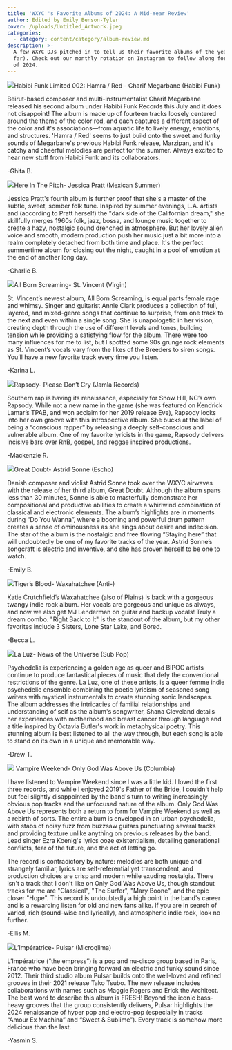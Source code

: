 ```yaml
---
title: 'WXYC''s Favorite Albums of 2024: A Mid-Year Review'
author: Edited by Emily Benson-Tyler
cover: /uploads/Untitled_Artwork.jpeg
categories:
  - category: content/category/album-review.md
description: >-
  A few WXYC DJs pitched in to tell us their favorite albums of the year (so
  far). Check out our monthly rotation on Instagram to follow along for the rest
  of 2024.
---
```


![](/uploads/a2068863575_5.jpg)Habibi Funk Limited 002: Hamra / Red - Charif Megarbane (Habibi Funk)

Beirut-based composer and multi-instrumentalist Charif Megarbane released his second album under Habibi Funk Records this July and it does not disappoint! The album is made up of fourteen tracks loosely centered around the theme of the color red, and each captures a different aspect of the color and it's associations—from aquatic life to lively energy, emotions, and structures. 'Hamra / Red' seems to just build onto the sweet and funky sounds of Megarbane's previous Habibi Funk release, Marzipan, and it's catchy and cheerful melodies are perfect for the summer. Always excited to hear new stuff from Habibi Funk and its collaborators. 

-Ghita B.

![](/uploads/a2831993697_65.jpeg)Here In The Pitch- Jessica Pratt (Mexican Summer)

Jessica Pratt's fourth album is further proof that she's a master of the subtle, sweet, somber folk tune. Inspired by summer evenings, L.A. artists and (according to Pratt herself) the "dark side of the Californian dream," she skillfully merges 1960s folk, jazz, bossa, and lounge music together to create a hazy, nostalgic sound drenched in atmosphere. But her lovely alien voice and smooth, modern production push her music just a bit more into a realm completely detached from both time and place. It's the perfect summertime album for closing out the night, caught in a pool of emotion at the end of another long day.

-Charlie B.

![](/uploads/St-Vincent.jpg.webp)All Born Screaming- St. Vincent (Virgin)

St. Vincent’s newest album, All Born Screaming, is equal parts female rage and whimsy. Singer and guitarist Annie Clark produces a collection of full, layered, and mixed-genre songs that continue to surprise, from one track to the next and even within a single song. She is unapologetic in her vision, creating depth through the use of different levels and tones, building tension while providing a satisfying flow for the album. There were too many influences for me to list, but I spotted some 90s grunge rock elements as St. Vincent’s vocals vary from the likes of the Breeders to siren songs. You’ll have a new favorite track every time you listen.

-Karina L.

![](/uploads/Rapsody-Please-Dont-Cry.jpg.webp)Rapsody- Please Don’t Cry (Jamla Records)

Southern rap is having its renaissance, especially for Snow Hill, NC’s own Rapsody. While not a new name in the game (she was featured on Kendrick Lamar’s TPAB, and won acclaim for her 2019 release Eve), Rapsody locks into her own groove with this introspective album. She bucks at the label of being a “conscious rapper” by releasing a deeply self-conscious and vulnerable album. One of my favorite lyricists in the game, Rapsody delivers incisive bars over RnB, gospel, and reggae inspired productions. 

-Mackenzie R.

![](</uploads/Astrid Sonne-Great Doubt.jpeg.webp>)Great Doubt- Astrid Sonne (Escho)

Danish composer and violist Astrid Sonne took over the WXYC airwaves with the release of her third album, Great Doubt. Although the album spans less than 30 minutes, Sonne is able to masterfully demonstrate her compositional and productive abilities to create a whirlwind combination of classical and electronic elements. The album’s highlights are in moments during “Do You Wanna”, where a booming and powerful drum pattern creates a sense of ominousness as she sings about desire and indecision. The star of the album is the nostalgic and free flowing “Staying here” that will undoubtedly be one of my favorite tracks of the year. Astrid Sonne’s songcraft is electric and inventive, and she has proven herself to be one to watch. 

-Emily B.

![](/uploads/a3650350573_65.jpeg)Tiger’s Blood- Waxahatchee (Anti-)

Katie Crutchfield’s Waxahatchee (also of Plains) is back with a gorgeous twangy indie rock album. Her vocals are gorgeous and unique as always, and now we also get MJ Lenderman on guitar and backup vocals! Truly a dream combo. "Right Back to It" is the standout of the album, but my other favorites include 3 Sisters, Lone Star Lake, and Bored.

-Becca L.

![](/uploads/a1424656649_10.jpg)La Luz- News of the Universe (Sub Pop)

Psychedelia is experiencing a golden age as queer and BIPOC artists continue to produce fantastical pieces of music that defy the conventional restrictions of the genre. La Luz, one of these artists, is a queer femme indie psychedelic ensemble combining the poetic lyricism of seasoned song writers with mystical instrumentals to create stunning sonic landscapes. The album addresses the intricacies of familial relationships and understanding of self as the album's songwriter, Shana Cleveland details her experiences with motherhood and breast cancer through language and a title inspired by Octavia Butler's work in metaphysical poetry. This stunning album is best listened to all the way through, but each song is able to stand on its own in a unique and memorable way. 

-Drew T.

![](/uploads/71hrq5Hab9L._SL1024_.jpg)
Vampire Weekend- Only God Was Above Us (Columbia)

I have listened to Vampire Weekend since I was a little kid. I loved the first three records, and while I enjoyed 2019's Father of the Bride, I couldn't help but feel slightly disappointed by the band's turn to writing increasingly obvious pop tracks and the unfocused nature of the album. Only God Was Above Us represents both a return to form for Vampire Weekend as well as a rebirth of sorts. The entire album is enveloped in an urban psychedelia, with stabs of noisy fuzz from buzzsaw guitars punctuating several tracks and providing texture unlike anything on previous releases by the band. Lead singer Ezra Koenig's lyrics ooze existentialism, detailing generational conflicts, fear of the future, and the act of letting go.

The record is contradictory by nature: melodies are both unique and strangely familiar, lyrics are self-referential yet transcendent, and production choices are crisp and modern while exuding nostalgia. There isn't a track that I don't like on Only God Was Above Us, though standout tracks for me are "Classical", "The Surfer", "Mary Boone", and the epic closer "Hope". This record is undoubtedly a high point in the band's career and is a rewarding listen for old and new fans alike. If you are in search of varied, rich (sound-wise and lyrically), and atmospheric indie rock, look no further.

-Ellis M.

![](/uploads/ab67616d0000b2737e3398f4a50f6e9534f2fbd6.jpeg)L’Impératrice- Pulsar (Microqlima)

L’Impératrice (“the empress”) is a pop and nu-disco group based in Paris, France who have been bringing forward an electric and funky sound since 2012. Their third studio album Pulsar builds onto the well-loved and refined grooves in their 2021 release Tako Tsubo. The new release includes collaborations with names such as Maggie Rogers and Erick the Architect. The best word to describe this album is FRESH! Beyond the iconic bass-heavy grooves that the group consistently delivers, Pulsar highlights the 2024 renaissance of hyper pop and electro-pop (especially in tracks “Amour Ex Machina” and “Sweet & Sublime”). Every track is somehow more delicious than the last.

-Yasmin S.

